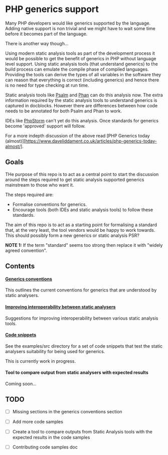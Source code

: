 # PHP generics support

Many PHP developers would like generics supported by the language. 
Adding native support is non trivial and we might have to wait some time before it becomes part of the language.

There is another way though...

Using modern static analysis tools as part of the development process it would be possible to get the benefit
of generics in PHP without language level support. Using static analysis tools (that understand generics) to the build
process can emulate the compile phase of compiled languages. Providing the tools can derive the types of all variables 
in the software they can reason that everything is correct (including generics) and hence there is no need for type 
checking at run time.

Static analysis tools like [Psalm][psalm] and [Phan][phan] can do this analysis now. 
The extra information required by the static analysis tools to understand generics is captured in docblocks.
However there are differences between how code needs to be annotated for both Psalm and Phan to work.

IDEs like [PhpStorm][phpstorm] can't yet do this analysis. Once standards for generics become 'approved' support will
follow.

For a more indepth discussion of the above read [PHP Generics today (almost)][https://www.daveliddament.co.uk/articles/php-generics-today-almost/].


## Goals 

THe purpose of this repo is to act as a central point to start the discussion around the steps required to get 
static analysis supported generics mainstream to those who want it.

The steps required are:

- Formalise conventions for generics. 
- Encourage tools (both IDEs and static analysis tools) to follow these standards.

The aim of this repo is to act as a starting point for formalising a standard that, at the very least, the tool vendors 
would be happy to work towards. This should possibly form a new generics or static analysis PSR?
  
**NOTE 1:** If the term "standard" seems too strong then replace it with "widely agreed convention".


## Contents

#### [Generics conventions](GenericsConventions.md) 

This outlines the current conventions for generics that are understood by static analysers. 


#### [Improving interoperability between static analysers](ImprovingInteroperability.md)

Suggestions for improving interoperability between various static analysis tools.


#### [Code snippets](examples/src)

See the examples/src directory for a set of code snippets that test the static analysers suitability for being used
for generics. 

This is currently work in progress.


#### Tool to compare output from static analysers with expected results

Coming soon...


## TODO

- [ ] Missing sections in the generics conventions section
- [ ] Add more code samples
- [ ] Create a tool to compare outputs from Static Analysis tools with the expected results in the code samples 
- [ ] Contributing code samples doc




[psalm]: https://psalm.dev/
[phpstan]: https://github.com/phpstan/phpstan
[phan]: https://github.com/phan/phan
[phpstorm]: https://www.jetbrains.com/phpstorm/
